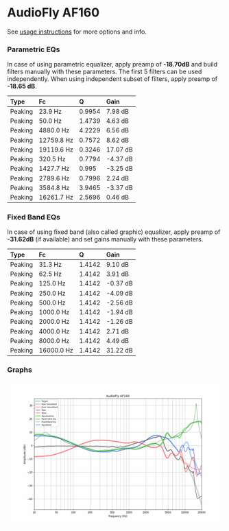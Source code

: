 # AudioFly AF160
See [usage instructions](https://github.com/jaakkopasanen/AutoEq#usage) for more options and info.

### Parametric EQs
In case of using parametric equalizer, apply preamp of **-18.70dB** and build filters manually
with these parameters. The first 5 filters can be used independently.
When using independent subset of filters, apply preamp of **-18.65 dB**.

| Type    | Fc         |      Q | Gain     |
|:--------|:-----------|:-------|:---------|
| Peaking | 23.9 Hz    | 0.9954 | 7.98 dB  |
| Peaking | 50.0 Hz    | 1.4739 | 4.63 dB  |
| Peaking | 4880.0 Hz  | 4.2229 | 6.56 dB  |
| Peaking | 12759.8 Hz | 0.7572 | 8.62 dB  |
| Peaking | 19119.6 Hz | 0.3246 | 17.07 dB |
| Peaking | 320.5 Hz   | 0.7794 | -4.37 dB |
| Peaking | 1427.7 Hz  | 0.995  | -3.25 dB |
| Peaking | 2789.6 Hz  | 0.7996 | 2.24 dB  |
| Peaking | 3584.8 Hz  | 3.9465 | -3.37 dB |
| Peaking | 16261.7 Hz | 2.5696 | 0.46 dB  |

### Fixed Band EQs
In case of using fixed band (also called graphic) equalizer, apply preamp of **-31.62dB**
(if available) and set gains manually with these parameters.

| Type    | Fc         |      Q | Gain     |
|:--------|:-----------|:-------|:---------|
| Peaking | 31.3 Hz    | 1.4142 | 9.10 dB  |
| Peaking | 62.5 Hz    | 1.4142 | 3.91 dB  |
| Peaking | 125.0 Hz   | 1.4142 | -0.37 dB |
| Peaking | 250.0 Hz   | 1.4142 | -4.09 dB |
| Peaking | 500.0 Hz   | 1.4142 | -2.56 dB |
| Peaking | 1000.0 Hz  | 1.4142 | -1.94 dB |
| Peaking | 2000.0 Hz  | 1.4142 | -1.26 dB |
| Peaking | 4000.0 Hz  | 1.4142 | 2.71 dB  |
| Peaking | 8000.0 Hz  | 1.4142 | 4.49 dB  |
| Peaking | 16000.0 Hz | 1.4142 | 31.22 dB |

### Graphs
![](./AudioFly%20AF160.png)